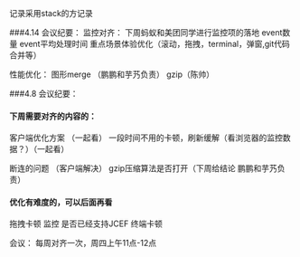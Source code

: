 记录采用stack的方记录

###4.14 会议纪要：
监控对齐：
下周蚂蚁和美团同学进行监控项的落地
event数量
event平均处理时间
重点场景体验优化（滚动，拖拽，terminal，弹窗,git代码合并等）

性能优化：
图形merge （鹏鹏和芋艿负责）
gzip（陈帅）

###4.8 会议纪要：

#### 下周需要对齐的内容的：
客户端优化方案 （一起看）
一段时间不用的卡顿，刷新缓解（看浏览器的监控数据？）（一起看）

断连的问题 （客户端解决）
gzip压缩算法是否打开（下周给结论 鹏鹏和芋艿负责）


#### 优化有难度的，可以后面再看
拖拽卡顿
监控
是否已经支持JCEF
终端卡顿


会议：
每周对齐一次，周四上午11点-12点